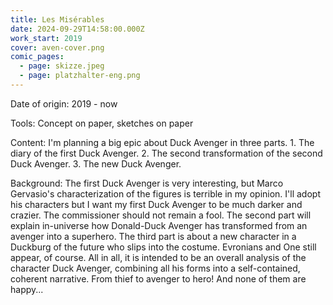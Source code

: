 ```yaml
---
title: Les Misérables
date: 2024-09-29T14:58:00.000Z
work_start: 2019
cover: aven-cover.png
comic_pages:
  - page: skizze.jpeg
  - page: platzhalter-eng.png
---
```



Date of origin: 2019 - now

Tools: Concept on paper, sketches on paper

Content: I'm planning a big epic about Duck Avenger in three parts. 1. The diary of the first Duck Avenger. 2. The second transformation of the second Duck Avenger. 3. The new Duck Avenger.

Background: The first Duck Avenger is very interesting, but Marco Gervasio's characterization of the figures is terrible in my opinion. I'll adopt his characters but I want my first Duck Avenger to be much darker and crazier. The commissioner should not remain a fool. The second part will explain in-universe how Donald-Duck Avenger has transformed from an avenger into a superhero. The third part is about a new character in a Duckburg of the future who slips into the costume. Evronians and One still appear, of course. All in all, it is intended to be an overall analysis of the character Duck Avenger, combining all his forms into a self-contained, coherent narrative. From thief to avenger to hero! And none of them are happy...
